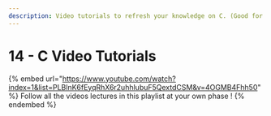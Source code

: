 ```yaml
---
description: Video tutorials to refresh your knowledge on C. (Good for starters)
---
```


# 14 - C Video Tutorials

{% embed url="https://www.youtube.com/watch?index=1&list=PLBlnK6fEyqRhX6r2uhhlubuF5QextdCSM&v=4OGMB4Fhh50" %}
Follow all the videos lectures in this playlist at your own phase !
{% endembed %}
